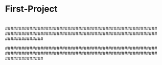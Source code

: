 # First-Project
# 
#
##############################################################################################################################

##############################################################################################################################
#
#
